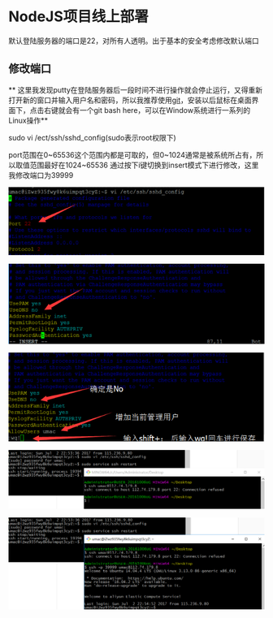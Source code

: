 # NodeJS项目线上部署

默认登陆服务器的端口是22，对所有人透明。出于基本的安全考虑修改默认端口

## 修改端口

**
这里我发现putty在登陆服务器后一段时间不进行操作就会停止运行，又得重新打开新的窗口并输入用户名和密码，所以我推荐使用[git](https://git-scm.com/)，安装以后鼠标在桌面界面下，点击右键就会有一个git bash here，可以在Window系统进行一系列的Linux操作**

sudo vi /ect/ssh/sshd_config(sudo表示root权限下)

port范围在0~65536这个范围内都是可取的，但0~1024通常是被系统所占有，所以取值范围最好在1024~65536
通过按下i键切换到insert模式下进行修改，这里我修改端口为39999

![](/aliyunnodejs/imgs/服务器安全等级1.png)

![](/aliyunnodejs/imgs/服务器安全等级2.png)

![](/aliyunnodejs/imgs/服务器安全等级3.png)

![](/aliyunnodejs/imgs/服务器安全等级4.png)

![](/aliyunnodejs/imgs/服务器安全等级5.png)

 
